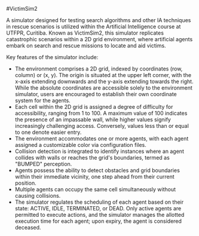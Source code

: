 #VictimSim2

A simulator designed for testing search algorithms and other IA techniques in rescue scenarios is utilized within the Artificial Intelligence course at UTFPR, Curitiba. Known as VictimSim2, this simulator replicates catastrophic scenarios within a 2D grid environment, where artificial agents embark on search and rescue missions to locate and aid victims.

Key features of the simulator include:

- The environment comprises a 2D grid, indexed by coordinates (row, column) or (x, y). The origin is situated at the upper left corner, with the x-axis extending downwards and the y-axis extending towards the right. While the absolute coordinates are accessible solely to the environment simulator, users are encouraged to establish their own coordinate system for the agents.
- Each cell within the 2D grid is assigned a degree of difficulty for accessibility, ranging from 1 to 100. A maximum value of 100 indicates the presence of an impassable wall, while higher values signify increasingly challenging access. Conversely, values less than or equal to one denote easier entry.
- The environment accommodates one or more agents, with each agent assigned a customizable color via configuration files.
- Collision detection is integrated to identify instances where an agent collides with walls or reaches the grid's boundaries, termed as "BUMPED" perception.
- Agents possess the ability to detect obstacles and grid boundaries within their immediate vicinity, one step ahead from their current position.
- Multiple agents can occupy the same cell simultaneously without causing collisions.
- The simulator regulates the scheduling of each agent based on their state: ACTIVE, IDLE, TERMINATED, or DEAD. Only active agents are permitted to execute actions, and the simulator manages the allotted execution time for each agent; upon expiry, the agent is considered deceased.

